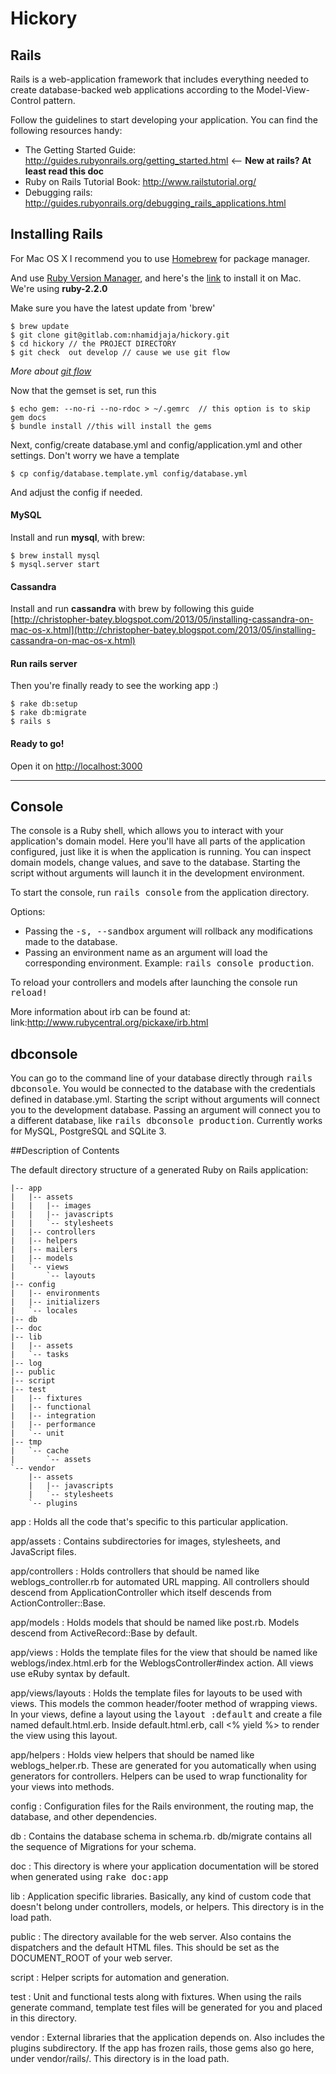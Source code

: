 # Hickory

## Rails


Rails is a web-application framework that includes everything needed to create database-backed web applications according to the Model-View-Control pattern.

Follow the guidelines to start developing your application. You can find
the following resources handy:

* The Getting Started Guide: <http://guides.rubyonrails.org/getting_started.html> <-- **New at rails? At least read this doc**
* Ruby on Rails Tutorial Book: <http://www.railstutorial.org/>
* Debugging rails: <http://guides.rubyonrails.org/debugging_rails_applications.html>


## Installing Rails



For Mac OS X I recommend you to use [Homebrew](http://mxcl.github.io/homebrew/) for package manager.

And use [Ruby Version Manager](https://rvm.io/), and here's the [link](http://www.stewgleadow.com/blog/2011/12/10/installing-rvm-on-os-x-lion/) to install it on Mac. We're using **ruby-2.2.0**


Make sure you have the latest update from 'brew'

```
$ brew update
$ git clone git@gitlab.com:nhamidjaja/hickory.git
$ cd hickory // the PROJECT DIRECTORY
$ git check  out develop // cause we use git flow
```

*More about [git flow](http://nvie.com/posts/a-successful-git-branching-model/)*


Now that the gemset is set, run this

```
$ echo gem: --no-ri --no-rdoc > ~/.gemrc  // this option is to skip gem docs
$ bundle install //this will install the gems
```

Next, config/create database.yml and config/application.yml and other settings. Don't worry we have a template

```
$ cp config/database.template.yml config/database.yml
```
And adjust the config if needed.

#### MySQL

Install and run **mysql**, with brew:

```
$ brew install mysql
$ mysql.server start
```
#### Cassandra

Install and run **cassandra** with brew by following this guide [http://christopher-batey.blogspot.com/2013/05/installing-cassandra-on-mac-os-x.html](http://christopher-batey.blogspot.com/2013/05/installing-cassandra-on-mac-os-x.html)


#### Run rails server

Then you're finally ready to see the working app :)

```
$ rake db:setup
$ rake db:migrate
$ rails s
```


#### Ready to go!
Open it on <http://localhost:3000>


***


## Console

The console is a Ruby shell, which allows you to interact with your
application's domain model. Here you'll have all parts of the application
configured, just like it is when the application is running. You can inspect
domain models, change values, and save to the database. Starting the script
without arguments will launch it in the development environment.

To start the console, run <tt>rails console</tt> from the application
directory.

Options:

* Passing the <tt>-s, --sandbox</tt> argument will rollback any modifications
  made to the database.
* Passing an environment name as an argument will load the corresponding
  environment. Example: <tt>rails console production</tt>.

To reload your controllers and models after launching the console run
<tt>reload!</tt>

More information about irb can be found at:
link:http://www.rubycentral.org/pickaxe/irb.html


## dbconsole

You can go to the command line of your database directly through <tt>rails
dbconsole</tt>. You would be connected to the database with the credentials
defined in database.yml. Starting the script without arguments will connect you
to the development database. Passing an argument will connect you to a different
database, like <tt>rails dbconsole production</tt>. Currently works for MySQL,
PostgreSQL and SQLite 3.

##Description of Contents

The default directory structure of a generated Ruby on Rails application:

    |-- app
    |   |-- assets
    |   |   |-- images
    |   |   |-- javascripts
    |   |   `-- stylesheets
    |   |-- controllers
    |   |-- helpers
    |   |-- mailers
    |   |-- models
    |   `-- views
    |       `-- layouts
    |-- config
    |   |-- environments
    |   |-- initializers
    |   `-- locales
    |-- db
    |-- doc
    |-- lib
    |   |-- assets
    |   `-- tasks
    |-- log
    |-- public
    |-- script
    |-- test
    |   |-- fixtures
    |   |-- functional
    |   |-- integration
    |   |-- performance
    |   `-- unit
    |-- tmp
    |   `-- cache
    |       `-- assets
    `-- vendor
        |-- assets
        |   |-- javascripts
        |   `-- stylesheets
        `-- plugins

app
:  Holds all the code that's specific to this particular application.

app/assets
:  Contains subdirectories for images, stylesheets, and JavaScript files.

app/controllers
:  Holds controllers that should be named like weblogs_controller.rb for
  automated URL mapping. All controllers should descend from
  ApplicationController which itself descends from ActionController::Base.

app/models
:  Holds models that should be named like post.rb. Models descend from
  ActiveRecord::Base by default.

app/views
:  Holds the template files for the view that should be named like
  weblogs/index.html.erb for the WeblogsController#index action. All views use
  eRuby syntax by default.

app/views/layouts
:  Holds the template files for layouts to be used with views. This models the
  common header/footer method of wrapping views. In your views, define a layout
  using the <tt>layout :default</tt> and create a file named default.html.erb.
  Inside default.html.erb, call <% yield %> to render the view using this
  layout.

app/helpers
:  Holds view helpers that should be named like weblogs_helper.rb. These are
  generated for you automatically when using generators for controllers.
  Helpers can be used to wrap functionality for your views into methods.

config
:  Configuration files for the Rails environment, the routing map, the database,
  and other dependencies.

db
:  Contains the database schema in schema.rb. db/migrate contains all the
  sequence of Migrations for your schema.

doc
:  This directory is where your application documentation will be stored when
  generated using <tt>rake doc:app</tt>

lib
:  Application specific libraries. Basically, any kind of custom code that
  doesn't belong under controllers, models, or helpers. This directory is in
  the load path.

public
:  The directory available for the web server. Also contains the dispatchers and the
  default HTML files. This should be set as the DOCUMENT_ROOT of your web
  server.

script
:  Helper scripts for automation and generation.

test
:  Unit and functional tests along with fixtures. When using the rails generate
  command, template test files will be generated for you and placed in this
  directory.

vendor
:  External libraries that the application depends on. Also includes the plugins
  subdirectory. If the app has frozen rails, those gems also go here, under
  vendor/rails/. This directory is in the load path.

